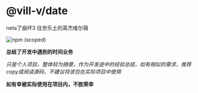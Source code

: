 # @vill-v/date
neta了崩坏3 往世乐土的英杰维尔薇

![npm (scoped)](https://img.shields.io/npm/v/@vill-v/date?style=flat-square)

**总结了开发中遇到的时间业务**

_只是个人项目，整体较为随便，作为开发途中的经验总结，如有相似的需求，推荐copy或阅读源码，不建议将该包在实际项目中使用_

**如有幸被实际使用在项目内，不胜荣幸**
